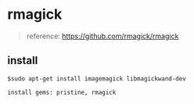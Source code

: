 # rmagick
> reference: https://github.com/rmagick/rmagick

## install
```
$sudo apt-get install imagemagick libmagickwand-dev

install gems: pristine, rmagick
```

